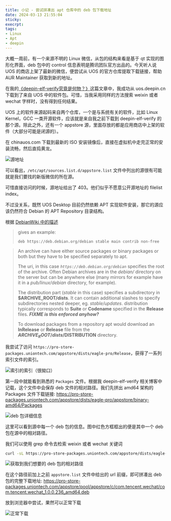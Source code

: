 ```yaml
---
title: 小记 - 尝试拼凑出 apt 仓库中的 deb 包下载地址
date: 2024-03-13 21:55:04
sticky:
execrpt:
tags:
- Linux
- Apt
- deepin
---
```


大概一周前，有一个来源不明的 Linux 微信，从包的结构来看是基于 qt 实现的图形化界面，deb 包中的 control 信息表明是腾讯团队官方出品的。今天听人说 UOS 的商店上架了最新的微信，便尝试从 UOS 的官方仓库提取下载链接，帮助 AUR Maintainer 获取到新的地址。

在我的[《deepin-elf-verify究竟是何物？》](https://zhul.in/2021/11/20/what-is-deepin-elf-verify/)这篇文章中，我成功从 uos.deepin.cn 下载到了来自 UOS 中的软件包。可惜，当我采用同样的方法搜索 weixin 或者 wechat 字样时，没有得到任何结果。

UOS 上的软件来源起码来自两个仓库，一个是与系统有关的软件，比如 Linux Kernel，GCC 一类开源软件，应该就是来自我之前下载到 deepin-elf-verify 的那个源。除此之外，还有一个 appstore 源，里面存放的都是应用商店中上架的软件（大部分可能是闭源的）。

在 chinauos.com 下载到最新的 ISO 安装镜像后，直接在虚拟机中走完正常的安装流畅，然后直捣黄龙。

![源地址](https://static.031130.xyz/uploads/2024/08/12/65f1b344e5581.webp)

可以看出，`/etc/apt/sources.list.d/appstore.list` 文件中列出的源很有可能就是我们要找的新版微信的所在源。

可惜直接访问的时候，源地址给出了 403。他们似乎不愿意公开源地址的 filelist index。

不过没关系，既然 UOS Desktop 目前仍然依赖 APT 实现软件安装，那它的源应该仍然符合 Debian 的 APT Repository 目录结构。

根据 [DebianWiki 中的描述](https://wiki.debian.org/DebianRepository/Format)

> gives an example: 
>
> ```
> deb https://deb.debian.org/debian stable main contrib non-free
> ```

> An archive can have either source packages or binary packages or both but they have to be specified separately to apt. 
>
> The uri, in this case *`https://deb.debian.org/debian`* specifies the root of the archive. Often Debian archives are in the *debian/* directory on the server but can be anywhere else (many mirrors for example have it in a *pub/linux/debian* directory, for example). 
>
> The distribution part (*stable* in this case) specifies a subdirectory in **$ARCHIVE_ROOT/dists**. It can contain additional slashes to specify subdirectories nested deeper, eg. *stable/updates*. distribution typically corresponds to **Suite** or **Codename** specified in the **Release** files. ***FIXME is this enforced anyhow?*** 
>
> To download packages from a repository apt would download an **InRelease** or **Release** file from the **$ARCHIVE_ROOT/dists/$DISTRIBUTION** directory. 

我尝试了访问 `https://pro-store-packages.uniontech.com/appstore/dists/eagle-pro/Release`，获得了一系列索引文件的索引。

![索引的索引（很拗口）](https://static.031130.xyz/uploads/2024/08/12/65f1b5166810a.webp)

第一段中就能看到熟悉的 `Packages` 文件。根据我 deepin-elf-verify 相关博客中记载，这个文件中会保存 deb 文件的相对路径。我们先拼出 amd64 架构的 Packages 文件下载链接: https://pro-store-packages.uniontech.com/appstore/dists/eagle-pro/appstore/binary-amd64/Packages

![deb 包详细信息](https://static.031130.xyz/uploads/2024/08/12/65f1b5faccc86.webp)

这里可以看到源中每一个 deb 包的信息。图中红色方框框出的便是其中一个 deb 包在源中的相对路径。

我们可以使用 grep 命令去检索 weixin 或者 wechat 关键词

```bash
curl -sL https://pro-store-packages.uniontech.com/appstore/dists/eagle-pro/appstore/binary-amd64/Packages | grep -E "weixin|wechat"
```

![获取到我们想要的 deb 包的相对路径](https://static.031130.xyz/uploads/2024/08/12/65f1b6a4c3239.webp)

在这个路径前加上之前 `appstore.list` 文件中给出的 url 前缀，即可拼凑出 deb 包的完整下载地址: https://pro-store-packages.uniontech.com/appstore/pool/appstore/c/com.tencent.wechat/com.tencent.wechat_1.0.0.236_amd64.deb

放到浏览器中尝试，果然可以正常下载

![正常下载](https://static.031130.xyz/uploads/2024/08/12/65f1b73567121.webp)
